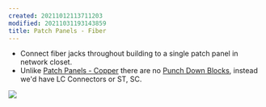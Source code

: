 ```yaml
---
created: 20211012113711203
modified: 20211031193143859
title: Patch Panels - Fiber
---
```


- Connect fiber jacks throughout building to a single patch panel in network closet.
- Unlike [Patch Panels - Copper](#Patch%20Panels%20-%20Copper) there are no [Punch Down Blocks](#Punch%20Down%20Blocks), instead we'd have LC Connectors or ST, SC.

![](https://raw.githubusercontent.com/zubayrrr/twiki/main/bin/image.5qjxob89yob.png)
